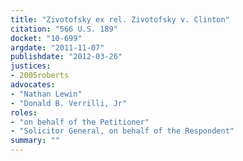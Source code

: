 ```yaml
---
title: "Zivotofsky ex rel. Zivotofsky v. Clinton"
citation: "566 U.S. 189"
docket: "10-699"
argdate: "2011-11-07"
publishdate: "2012-03-26"
justices:
- 2005roberts
advocates:
- "Nathan Lewin"
- "Donald B. Verrilli, Jr"
roles:
- "on behalf of the Petitioner"
- "Solicitor General, on behalf of the Respondent"
summary: ""
---
```


